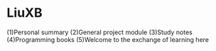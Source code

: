 # LiuXB
(1)Personal summary 
(2)General project module
(3)Study notes
(4)Programming books
(5)Welcome to the exchange of learning here

